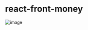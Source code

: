# react-front-money

![image](https://user-images.githubusercontent.com/16438327/170160373-7f518128-cd0d-43d6-b413-8fa9f5730ab7.png)

